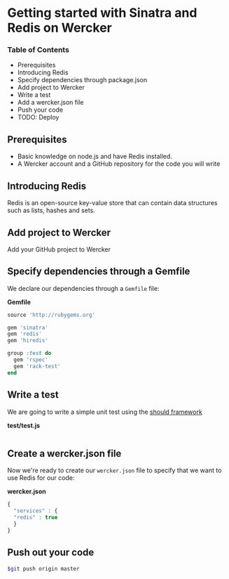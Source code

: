 # Getting started with Sinatra and Redis on Wercker

### Table of Contents
* Prerequisites
* Introducing Redis
* Specify dependencies through package.json
* Add project to Wercker
* Write a test
* Add a wercker.json file
* Push your code
* TODO: Deploy

## Prerequisites
* Basic knowledge on node.js and have Redis installed.
* A Wercker account and a GitHub repository for the code you will write

## Introducing Redis
Redis is an open-source key-value store that can contain data structures such as lists, hashes and sets.

## Add project to Wercker
Add your GitHub project to Wercker

## Specify dependencies through a Gemfile

We declare our dependencies through a `Gemfile` file:

**Gemfile**

``` ruby
source 'http://rubygems.org'

gem 'sinatra'
gem 'redis'
gem 'hiredis'

group :test do
  gem 'rspec'
  gem 'rack-test'
end
```

## Write a test

We are going to write a simple unit test using the [should framework](https://github.com/visionmedia/should.js)


**test/test.js**

``` ruby

```

## Create a wercker.json file

Now we're ready to create our `wercker.json` file to specify that we want to use Redis for our code:

**wercker.json**

``` javascript
{
  "services" : {
  "redis" : true
  }
}
```

## Push out your code

``` bash
$git push origin master
```